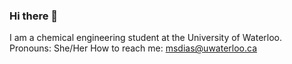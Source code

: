 ### Hi there 👋

I am a chemical engineering student at the University of Waterloo.
Pronouns: She/Her
How to reach me: msdias@uwaterloo.ca

<!--
**mikhaella-dias/mikhaella-dias** is a ✨ _special_ ✨ repository because its `README.md` (this file) appears on your GitHub profile.

I am a chemical engineering student at the University of Waterloo.
Pronouns: She/Her
How to reach me: msdias@uwaterloo.ca
